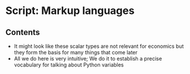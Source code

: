 # Script: Markup languages

## Contents

- It might look like these scalar types are not relevant for economics but they form the
  basis for many things that come later
- All we do here is very intuitive; We do it to establish a precise vocabulary for
  talking about Python variables
